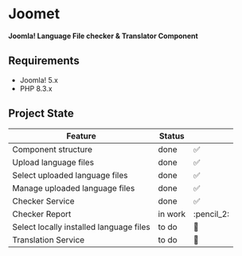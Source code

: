# Joomet

**Joomla! Language File checker & Translator Component**

## Requirements

- Joomla! 5.x
- PHP 8.3.x

## Project State

| Feature                                 | Status  |                    |
|-----------------------------------------|---------|--------------------|
| Component structure                     | done    | :white_check_mark: |
| Upload language files                   | done    | :white_check_mark: |
| Select uploaded language files          | done    | :white_check_mark: |
| Manage uploaded language files          | done    | :white_check_mark: |
| Checker Service                         | done    | :white_check_mark: |
| Checker Report                          | in work | :pencil_2:         |
| Select locally installed language files | to do   | :baby_bottle:      |
| Translation Service                     | to do   | :baby_bottle:      |
